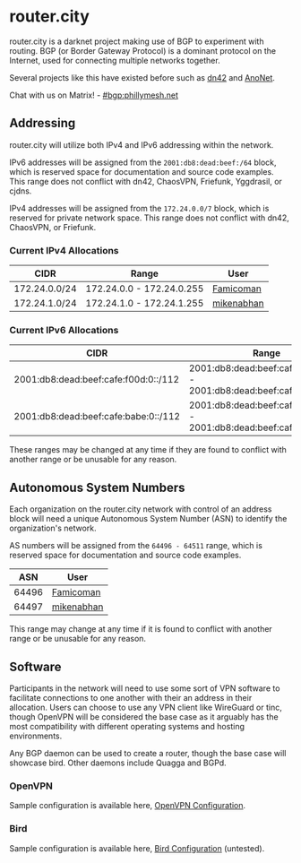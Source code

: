 # router.city

router.city is a darknet project making use of BGP to experiment with routing. BGP (or Border Gateway Protocol) is a dominant protocol on the Internet, used for connecting multiple networks together.

Several projects like this have existed before such as [dn42](https://dn42.net/Home) and [AnoNet](http://wiki.ucis.nl/Anonet).

Chat with us on Matrix! - [#bgp:phillymesh.net](https://matrix.to/#/#bgp:phillymesh.net)

## Addressing

router.city will utilize both IPv4 and IPv6 addressing within the network.

IPv6 addresses will be assigned from the `2001:db8:dead:beef:/64` block, which is reserved space for documentation and source code examples. This range does not conflict with dn42, ChaosVPN, Friefunk, Yggdrasil, or cjdns.

IPv4 addresses will be assigned from the `172.24.0.0/7` block, which is reserved for private network space. This range does not conflict with dn42, ChaosVPN, or Friefunk.

### Current IPv4 Allocations

| CIDR          | Range                      | User          |
| ------------- | -------------------------- | ------------- |
| 172.24.0.0/24 | 172.24.0.0 - 172.24.0.255  | [Famicoman](https://github.com/Famicoman)|
| 172.24.1.0/24 | 172.24.1.0 - 172.24.1.255  | [mikenabhan](https://github.com/mikenabhan)|

### Current IPv6 Allocations

| CIDR                                 | Range                                                                  | User          |
| ------------------------------------ | ---------------------------------------------------------------------- | ------------- |
| 2001:db8:dead:beef:cafe:f00d:0::/112 | 2001:db8:dead:beef:cafe:f00d:0:0 - 2001:db8:dead:beef:cafe:f00d:0:ffff | [Famicoman](https://github.com/Famicoman)|
| 2001:db8:dead:beef:cafe:babe:0::/112 | 2001:db8:dead:beef:cafe:babe:0:0 - 2001:db8:dead:beef:cafe:babe:0:ffff | [mikenabhan](https://github.com/mikenabhan)|

These ranges may be changed at any time if they are found to conflict with another range or be unusable for any reason.

## Autonomous System Numbers

Each organization on the router.city network with control of an address block will need a unique Autonomous System Number (ASN) to identify the organization's network.

AS numbers will be assigned from the `64496 - 64511` range, which is reserved space for documentation and source code examples.

| ASN   | User          |
| ----- | ------------- |
| 64496 | [Famicoman](https://github.com/Famicoman)|
| 64497 | [mikenabhan](https://github.com/mikenabhan)|

This range may change at any time if it is found to conflict with another range or be unusable for any reason.

## Software

Participants in the network will need to use some sort of VPN software to facilitate connections to one another with their an address in their allocation. Users can choose to use any VPN client like WireGuard or tinc, though OpenVPN will be considered the base case as it arguably has the most compatibility with different operating systems and hosting environments.

Any BGP daemon can be used to create a router, though the base case will showcase bird. Other daemons include Quagga and BGPd.

### OpenVPN

Sample configuration is available here, [OpenVPN Configuration](openvpn.md).

### Bird

Sample configuration is available here, [Bird Configuration](bird.md) (untested).
